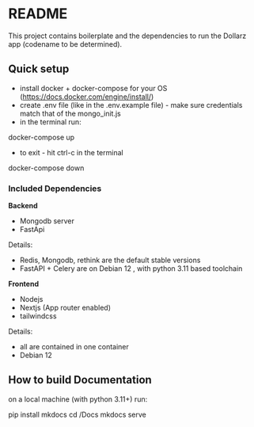 # README

This project contains boilerplate and the dependencies to run the Dollarz app (codename to be determined).

## Quick setup

- install docker + docker-compose for your OS (https://docs.docker.com/engine/install/)
- create .env file (like in the .env.example file) - make sure credentials match that of the mongo_init.js
- in the terminal run:

docker-compose up

- to exit - hit ctrl-c in the terminal

docker-compose down

### Included Dependencies

**Backend**

- Mongodb server
- FastApi

Details:

- Redis, Mongodb, rethink are the default stable versions
- FastAPI + Celery are on Debian 12 , with python 3.11 based toolchain

**Frontend**

- Nodejs
- Nextjs (App router enabled)
- tailwindcss

Details:
- all are contained in one container
- Debian 12

## How to build Documentation

on a local machine (with python 3.11+) run:

pip install mkdocs
cd /Docs
mkdocs serve
